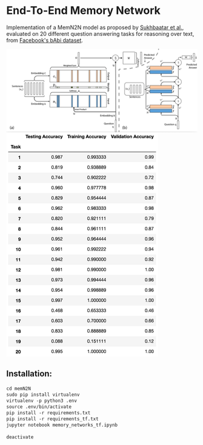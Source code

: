 # End-To-End Memory Network
Implementation of a MemN2N model as proposed by [Sukhbaatar et al.](https://arxiv.org/pdf/1503.08895.pdf].), evaluated on 20 different question answering tasks for reasoning over text, from [Facebook's bAbi dataset](https://research.fb.com/downloads/babi/).

<img src="images/arch.png" width="800"/> <br />
<img src="images/memN2N-results.png" width="400"/> <br />

## Installation: ##
```
cd memN2N
sudo pip install virtualenv
virtualenv -p python3 .env
source .env/bin/activate
pip install -r requirements.txt
pip install -r requirements_tf.txt
jupyter notebook memory_networks_tf.ipynb

deactivate
```

